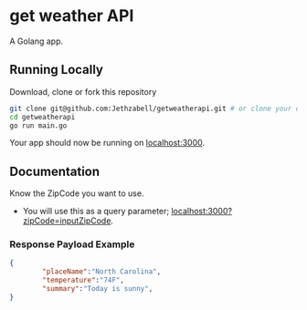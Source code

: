 # get weather API

A Golang app.

## Running Locally

Download, clone or fork this repository

```sh
git clone git@github.com:Jethzabell/getweatherapi.git # or clone your own fork
cd getweatherapi
go run main.go
```

Your app should now be running on [localhost:3000](http://localhost:3000/).

## Documentation

Know the ZipCode you want to use.
- You will use this as a query parameter; [localhost:3000?zipCode=inputZipCode](http://localhost:3000?zipCode=inputZipCode).

### Response Payload Example

```json
{
		"placeName":"North Carolina",
		"temperature":"74F",
		"summary":"Today is sunny",
}
```
